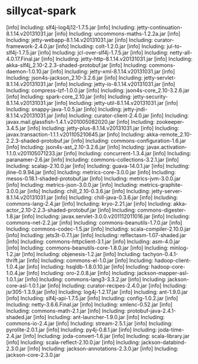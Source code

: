 sillycat-spark
==============

[info] Including: slf4j-log4j12-1.7.5.jar
[info] Including: jetty-continuation-8.1.14.v20131031.jar
[info] Including: uncommons-maths-1.2.2a.jar
[info] Including: jetty-webapp-8.1.14.v20131031.jar
[info] Including: curator-framework-2.4.0.jar
[info] Including: colt-1.2.0.jar
[info] Including: jul-to-slf4j-1.7.5.jar
[info] Including: jcl-over-slf4j-1.7.5.jar
[info] Including: netty-all-4.0.17.Final.jar
[info] Including: jetty-http-8.1.14.v20131031.jar
[info] Including: akka-slf4j_2.10-2.2.3-shaded-protobuf.jar
[info] Including: commons-daemon-1.0.10.jar
[info] Including: jetty-xml-8.1.14.v20131031.jar
[info] Including: json4s-jackson_2.10-3.2.6.jar
[info] Including: jetty-servlet-8.1.14.v20131031.jar
[info] Including: jetty-io-8.1.14.v20131031.jar
[info] Including: compress-lzf-1.0.0.jar
[info] Including: json4s-core_2.10-3.2.6.jar
[info] Including: spark-core_2.10.jar
[info] Including: jetty-security-8.1.14.v20131031.jar
[info] Including: jetty-util-8.1.14.v20131031.jar
[info] Including: snappy-java-1.0.5.jar
[info] Including: jetty-jndi-8.1.14.v20131031.jar
[info] Including: curator-client-2.4.0.jar
[info] Including: javax.mail.glassfish-1.4.1.v201005082020.jar
[info] Including: zookeeper-3.4.5.jar
[info] Including: jetty-plus-8.1.14.v20131031.jar
[info] Including: javax.transaction-1.1.1.v201105210645.jar
[info] Including: akka-remote_2.10-2.2.3-shaded-protobuf.jar
[info] Including: commons-configuration-1.6.jar
[info] Including: json4s-ast_2.10-3.2.6.jar
[info] Including: javax.activation-1.1.0.v201105071233.jar
[info] Including: concurrent-1.3.4.jar
[info] Including: paranamer-2.6.jar
[info] Including: commons-collections-3.2.1.jar
[info] Including: scalap-2.10.0.jar
[info] Including: guava-14.0.1.jar
[info] Including: jline-0.9.94.jar
[info] Including: metrics-core-3.0.0.jar
[info] Including: mesos-0.18.1-shaded-protobuf.jar
[info] Including: metrics-jvm-3.0.0.jar
[info] Including: metrics-json-3.0.0.jar
[info] Including: metrics-graphite-3.0.0.jar
[info] Including: chill_2.10-0.3.6.jar
[info] Including: jetty-server-8.1.14.v20131031.jar
[info] Including: chill-java-0.3.6.jar
[info] Including: commons-lang-2.4.jar
[info] Including: kryo-2.21.jar
[info] Including: akka-actor_2.10-2.2.3-shaded-protobuf.jar
[info] Including: commons-digester-1.8.jar
[info] Including: javax.servlet-3.0.0.v201112011016.jar
[info] Including: commons-net-2.2.jar
[info] Including: commons-beanutils-1.7.0.jar
[info] Including: commons-codec-1.5.jar
[info] Including: scala-compiler-2.10.0.jar
[info] Including: jets3t-0.7.1.jar
[info] Including: reflectasm-1.07-shaded.jar
[info] Including: commons-httpclient-3.1.jar
[info] Including: asm-4.0.jar
[info] Including: commons-beanutils-core-1.8.0.jar
[info] Including: minlog-1.2.jar
[info] Including: objenesis-1.2.jar
[info] Including: tachyon-0.4.1-thrift.jar
[info] Including: commons-el-1.0.jar
[info] Including: hadoop-client-1.0.4.jar
[info] Including: hsqldb-1.8.0.10.jar
[info] Including: hadoop-core-1.0.4.jar
[info] Including: oro-2.0.8.jar
[info] Including: jackson-mapper-asl-1.0.1.jar
[info] Including: commons-lang3-3.3.2.jar
[info] Including: jackson-core-asl-1.0.1.jar
[info] Including: curator-recipes-2.4.0.jar
[info] Including: jsr305-1.3.9.jar
[info] Including: log4j-1.2.17.jar
[info] Including: ant-1.9.0.jar
[info] Including: slf4j-api-1.7.5.jar
[info] Including: config-1.0.2.jar
[info] Including: netty-3.6.6.Final.jar
[info] Including: xmlenc-0.52.jar
[info] Including: commons-math-2.1.jar
[info] Including: protobuf-java-2.4.1-shaded.jar
[info] Including: ant-launcher-1.9.0.jar
[info] Including: commons-io-2.4.jar
[info] Including: stream-2.5.1.jar
[info] Including: pyrolite-2.0.1.jar
[info] Including: py4j-0.8.1.jar
[info] Including: joda-time-2.4.jar
[info] Including: joda-convert-1.6.jar
[info] Including: scala-library.jar
[info] Including: scala-reflect-2.10.0.jar
[info] Including: jackson-databind-2.3.0.jar
[info] Including: jackson-annotations-2.3.0.jar
[info] Including: jackson-core-2.3.0.jar

